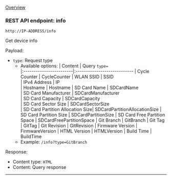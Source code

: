 [Overview](_OVERVIEW.md) 

### REST API endpoint: info

`http://IP-ADDRESS/info`


Get device info

Payload:
- `type`: Request type
  - Available options:
    | Content                 | Query `type=`          
    |:------------------------|:----------------------------
    | Cycle Counter           | CycleCounter
    | WLAN SSID               | SSID   
    | IPv4 Address            | IP    
    | Hostname                | Hostname
    | SD Card Name            | SDCardName            
    | SD Card Manufacturer    | SDCardManufacturer    
    | SD Card Capacity        | SDCardCapacity        
    | SD Card Sector Size     | SDCardSectorSize      
    | SD Card Partition Allocation Size| SDCardPartitionAllocationSize
    | SD Card Partition Size  | SDCardPartitionSize
    | SD Card Free Partition Space | SDCardFreePartitionSpace
    | Git Branch              | GitBranch
    | Git Tag                 | GitTag
    | Git Revision            | GitRevision
    | Firmware Version        | FirmwareVersion
    | HTML Version            | HTMLVersion
    | Build Time              | BuildTime
  - Example: `/info?type=GitBranch` 

Response:
- Content type: `HTML`
- Content: Query response

---
